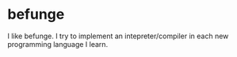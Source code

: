 # befunge

I like befunge. I try to implement an intepreter/compiler in each new programming language I learn.
